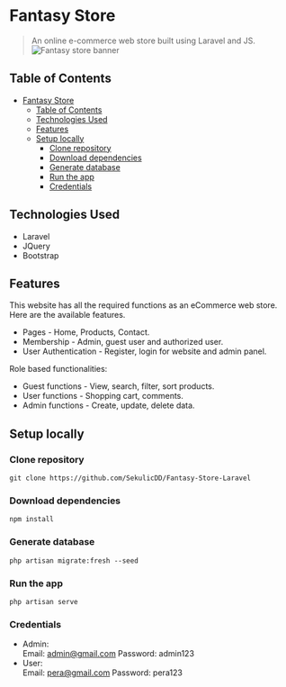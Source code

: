 # Fantasy Store
> An online e-commerce web store built using Laravel and JS.  
> ![Fantasy store banner](https://github.com/[username]/[reponame]/blob/[branch]/image.jpg?raw=true)

## Table of Contents
- [Fantasy Store](#fantasy-store)
  - [Table of Contents](#table-of-contents)
  - [Technologies Used](#technologies-used)
  - [Features](#features)
  - [Setup locally](#setup-locally)
    - [Clone repository](#clone-repository)
    - [Download dependencies](#download-dependencies)
    - [Generate database](#generate-database)
    - [Run the app](#run-the-app)
    - [Credentials](#credentials)

## Technologies Used
- Laravel
- JQuery
- Bootstrap

## Features
This website has all the required functions as an eCommerce web store. Here are the available features.
- Pages - Home, Products, Contact.
- Membership - Admin, guest user and authorized user.
- User Authentication - Register, login for website and admin panel.

Role based functionalities:
- Guest functions - View, search, filter, sort products.
- User functions - Shopping cart, comments.
- Admin functions - Create, update, delete data.

## Setup locally
### Clone repository
    git clone https://github.com/SekulicDD/Fantasy-Store-Laravel 
### Download dependencies
    npm install 
### Generate database 
    php artisan migrate:fresh --seed  
### Run the app 
    php artisan serve
### Credentials
- Admin:  
Email: admin@gmail.com Password: admin123  
- User:  
Email: pera@gmail.com Password: pera123




